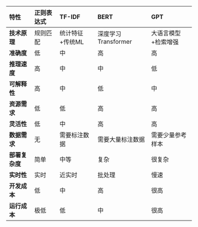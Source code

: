 | 特性        | 正则表达式 | TF-IDF    | BERT            | GPT        |
| :-------- | :---- | :-------- | :-------------- | :--------- |
| **技术原理**  | 规则匹配  | 统计特征+传统ML | 深度学习Transformer | 大语言模型+检索增强 |
| **准确度**   | 低     | 中         | 高               | 高          |
| **推理速度**  | 高     | 中         | 中               | 低          |
| **可解释性**  | 高     | 中         | 低               | 中          |
| **资源需求**  | 低     | 低         | 高               | 高          |
| **灵活性**   | 低     | 中         | 高               | 高          |
| **数据需求**  | 无     | 需要标注数据    | 需要大量标注数据        | 需要少量参考样本   |
| **部署复杂度** | 简单    | 中等        | 复杂              | 很复杂        |
| **实时性**   | 实时    | 近实时       | 批处理             | 慢速         |
| **开发成本**  | 低     | 中         | 高               | 很高         |
| **运行成本**  | 极低    | 低         | 中               | 很高         |

